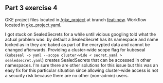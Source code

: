 ## Part 3 exercise 4

GKE project files located in [/gke_project](https://github.com/mtuomiko/kubernetes-devops/tree/feat-new/gke_project) at branch [feat-new](https://github.com/mtuomiko/kubernetes-devops/tree/feat-new). Workflow located in [gke_project.yaml](https://github.com/mtuomiko/kubernetes-devops/blob/feat-new/.github/workflows/gke_project.yaml).

I got stuck on SealedSecrets for a while until vicious googling told what the actual problem was: by default a SealedSecret has its namespace and name locked as in they are baked as part of the encrypted data and cannot be changed afterwards. Providing a cluster-wide scope flag for kubeseal (`kubeseal -o yaml --scope cluster-wide < secret.yaml > sealedsecret.yaml`) creates SealedSecrets that can be accessed in other namespaces. I'm sure there are other solutions for this issue but this was an easy fix for this particular situation since allowing cluster-wide access is not a security risk because there are no other (non-admin) users.